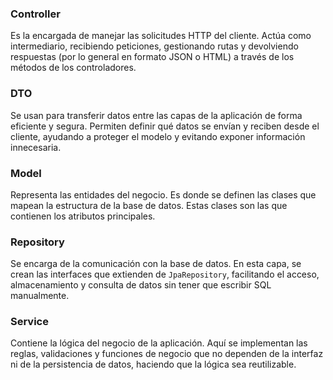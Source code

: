 ### Controller
Es la encargada de manejar las solicitudes HTTP del cliente. Actúa como intermediario, recibiendo peticiones, gestionando rutas y devolviendo respuestas (por lo general en formato JSON o HTML) a través de los métodos de los controladores.

### DTO
Se usan para transferir datos entre las capas de la aplicación de forma eficiente y segura. Permiten definir qué datos se envían y reciben desde el cliente, ayudando a proteger el modelo y evitando exponer información innecesaria.

### Model
Representa las entidades del negocio. Es donde se definen las clases que mapean la estructura de la base de datos. Estas clases son las que contienen los atributos principales.

### Repository
Se encarga de la comunicación con la base de datos. En esta capa, se crean las interfaces que extienden de `JpaRepository`, facilitando el acceso, almacenamiento y consulta de datos sin tener que escribir SQL manualmente.

### Service
Contiene la lógica del negocio de la aplicación. Aquí se implementan las reglas, validaciones y funciones de negocio que no dependen de la interfaz ni de la persistencia de datos, haciendo que la lógica sea reutilizable.


